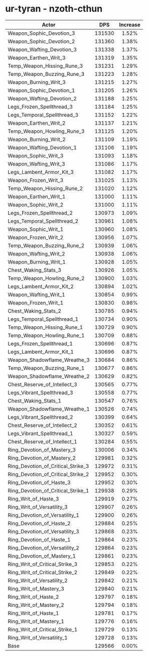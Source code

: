 # ur-tyran - nzoth-cthun
| Actor | DPS | Increase |
|---|:---:|:---:|
|Weapon_Sophic_Devotion_3|131530|1.52%|
|Weapon_Sophic_Devotion_2|131360|1.38%|
|Weapon_Wafting_Devotion_3|131338|1.37%|
|Weapon_Earthen_Writ_3|131319|1.35%|
|Temp_Weapon_Hissing_Rune_3|131231|1.29%|
|Temp_Weapon_Buzzing_Rune_3|131223|1.28%|
|Weapon_Burning_Writ_3|131215|1.27%|
|Weapon_Sophic_Devotion_1|131205|1.26%|
|Weapon_Wafting_Devotion_2|131188|1.25%|
|Legs_Frozen_Spellthread_3|131184|1.25%|
|Legs_Temporal_Spellthread_3|131152|1.22%|
|Weapon_Earthen_Writ_2|131137|1.21%|
|Temp_Weapon_Howling_Rune_3|131125|1.20%|
|Weapon_Burning_Writ_2|131109|1.19%|
|Weapon_Wafting_Devotion_1|131106|1.19%|
|Weapon_Sophic_Writ_3|131093|1.18%|
|Weapon_Wafting_Writ_3|131086|1.17%|
|Legs_Lambent_Armor_Kit_3|131082|1.17%|
|Weapon_Frozen_Writ_3|131025|1.13%|
|Temp_Weapon_Hissing_Rune_2|131020|1.12%|
|Weapon_Earthen_Writ_1|131000|1.11%|
|Weapon_Sophic_Writ_2|131000|1.11%|
|Legs_Frozen_Spellthread_2|130973|1.09%|
|Legs_Temporal_Spellthread_2|130961|1.08%|
|Weapon_Sophic_Writ_1|130960|1.08%|
|Weapon_Frozen_Writ_2|130956|1.07%|
|Temp_Weapon_Buzzing_Rune_2|130939|1.06%|
|Weapon_Wafting_Writ_2|130938|1.06%|
|Weapon_Burning_Writ_1|130928|1.05%|
|Chest_Waking_Stats_3|130926|1.05%|
|Temp_Weapon_Howling_Rune_2|130900|1.03%|
|Legs_Lambent_Armor_Kit_2|130894|1.02%|
|Weapon_Wafting_Writ_1|130854|0.99%|
|Weapon_Frozen_Writ_1|130830|0.98%|
|Chest_Waking_Stats_2|130785|0.94%|
|Legs_Temporal_Spellthread_1|130734|0.90%|
|Temp_Weapon_Hissing_Rune_1|130729|0.90%|
|Temp_Weapon_Howling_Rune_1|130709|0.88%|
|Legs_Frozen_Spellthread_1|130696|0.87%|
|Legs_Lambent_Armor_Kit_1|130696|0.87%|
|Weapon_Shadowflame_Wreathe_3|130684|0.86%|
|Temp_Weapon_Buzzing_Rune_1|130677|0.86%|
|Weapon_Shadowflame_Wreathe_2|130629|0.82%|
|Chest_Reserve_of_Intellect_3|130565|0.77%|
|Legs_Vibrant_Spellthread_3|130558|0.77%|
|Chest_Waking_Stats_1|130547|0.76%|
|Weapon_Shadowflame_Wreathe_1|130526|0.74%|
|Legs_Vibrant_Spellthread_2|130399|0.64%|
|Chest_Reserve_of_Intellect_2|130352|0.61%|
|Legs_Vibrant_Spellthread_1|130327|0.59%|
|Chest_Reserve_of_Intellect_1|130284|0.55%|
|Ring_Devotion_of_Mastery_3|130006|0.34%|
|Ring_Devotion_of_Mastery_2|129981|0.32%|
|Ring_Devotion_of_Critical_Strike_3|129972|0.31%|
|Ring_Devotion_of_Critical_Strike_2|129952|0.30%|
|Ring_Devotion_of_Haste_3|129952|0.30%|
|Ring_Devotion_of_Critical_Strike_1|129938|0.29%|
|Ring_Writ_of_Haste_3|129919|0.27%|
|Ring_Writ_of_Versatility_3|129907|0.26%|
|Ring_Devotion_of_Versatility_1|129900|0.26%|
|Ring_Devotion_of_Haste_2|129884|0.25%|
|Ring_Devotion_of_Versatility_3|129868|0.23%|
|Ring_Devotion_of_Haste_1|129864|0.23%|
|Ring_Devotion_of_Versatility_2|129864|0.23%|
|Ring_Devotion_of_Mastery_1|129861|0.23%|
|Ring_Writ_of_Critical_Strike_3|129853|0.22%|
|Ring_Writ_of_Critical_Strike_2|129849|0.22%|
|Ring_Writ_of_Versatility_2|129842|0.21%|
|Ring_Writ_of_Mastery_3|129840|0.21%|
|Ring_Writ_of_Haste_2|129797|0.18%|
|Ring_Writ_of_Mastery_2|129794|0.18%|
|Ring_Writ_of_Haste_1|129781|0.17%|
|Ring_Writ_of_Mastery_1|129776|0.16%|
|Ring_Writ_of_Critical_Strike_1|129729|0.13%|
|Ring_Writ_of_Versatility_1|129728|0.13%|
|Base|129566|0.00%|
